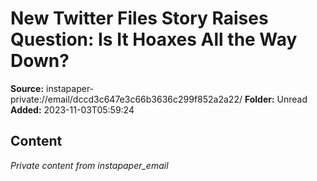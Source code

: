 # New Twitter Files Story Raises Question: Is It Hoaxes All the Way Down?

**Source:** instapaper-private://email/dccd3c647e3c66b3636c299f852a2a22/
**Folder:** Unread
**Added:** 2023-11-03T05:59:24




## Content
*Private content from instapaper_email*
